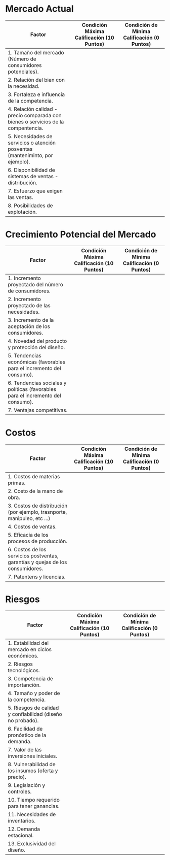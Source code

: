 # Mercado Actual

| Factor | Condición Máxima Calificación (10 Puntos) | Condición de Mínima Calificación (0 Puntos) |
| --- | --- | --- | 
| 1. Tamaño del mercado (Número de consumidores potenciales). | | |
| 2. Relación del bien con la necesidad. | | |
| 3. Fortaleza e influencia de la competencia. | | |
| 4. Relación calidad - precio comparada con bienes o servicios de la compentencia. | | |
| 5. Necesidades de servicios o atención posventas (manteniminto, por ejemplo). | | |
| 6. Disponibilidad de sistemas de ventas - distribución. | | |
| 7. Esfuerzo que exigen las ventas. | | |
| 8. Posibilidades de explotación. | | |

# Crecimiento Potencial del Mercado

| Factor | Condición Máxima Calificación (10 Puntos) | Condición de Mínima Calificación (0 Puntos) |
| --- | --- | --- | 
| 1. Incremento proyectado del número de consumidores. | | |
| 2. Incremento proyectado de las necesidades. | | |
| 3. Incremento de la aceptación de los consumidores. | | |
| 4. Novedad del producto y protección del diseño. | | |
| 5. Tendencias económicas (favorables para el incremento del consumo). | | |
| 6. Tendencias sociales y políticas (favorables para el incremento del consumo). | | |
| 7. Ventajas competitivas. | | |

# Costos

| Factor | Condición Máxima Calificación (10 Puntos) | Condición de Mínima Calificación (0 Puntos) |
| --- | --- | --- | 
| 1. Costos de materias primas. | | |
| 2. Costo de la mano de obra. | | |
| 3. Costos de distribución (por ejemplo, trasnporte, manipuleo, etc ...) | | |
| 4. Costos de ventas. | | |
| 5. Eficacia de los procesos de producción. | | |
| 6. Costos de los servicios postventas, garantías y quejas de los consumidores. | | |
| 7. Patentens y licencias. | | |

# Riesgos

| Factor | Condición Máxima Calificación (10 Puntos) | Condición de Mínima Calificación (0 Puntos) |
| --- | --- | --- | 
| 1. Estabilidad del mercado en ciclos económicos. | | |
| 2. Riesgos tecnológicos. | | |
| 3. Competencia de importanción. | | |
| 4. Tamaño y poder de la competencia. | | |
| 5. Riesgos de calidad y confiabilidad (diseño no probado). | | |
| 6. Facilidad de pronóstico de la demanda. | | |
| 7. Valor de las inversiones iniciales. | | |
| 8. Vulnerabilidad de los insumos (oferta y precio). | | |
| 9. Legislación y controles. | | |
| 10. Tiempo requerido para tener ganancias. | | |
| 11. Necesidades de inventarios. | | |
| 12. Demanda estacional. | | |
| 13. Exclusividad del diseño. | | | 